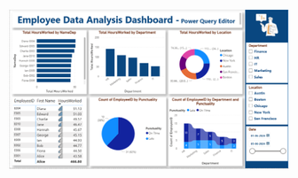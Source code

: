 ![5 Features of Power Query Editor Data Transformation on Power BI](https://github.com/slidescope/5-features-of-power-query-editor-on-EMployees-data/raw/main/Emp%20Data%20Analysis%20-%205%20PQE%20Usage.png)
